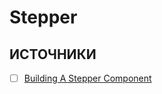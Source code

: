 # **Stepper**

## ИСТОЧНИКИ
- [ ] [Building A Stepper Component](https://ishadeed.com/article/stepper-component-html-css/)